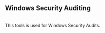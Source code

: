 # 
<title>Project Name: py_win_sec_auditor</title>
<h2>Windows Security Auditing</h2>
<br>
This tools is used for Windows Security Audits.
